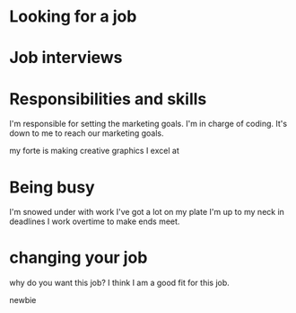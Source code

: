 # Looking for a job
 
# Job interviews

# Responsibilities and skills
 I'm responsible for setting the marketing goals. 
 I'm in charge of coding. 
 It's down to me to reach our marketing goals.

my forte is making creative graphics
I excel at

# Being busy
I'm snowed under with work
I've got a lot on my plate
I'm up to my neck in deadlines
I work overtime to make ends meet.

# changing your job


why do you want this job?
I think I am a good fit for this job.

newbie
